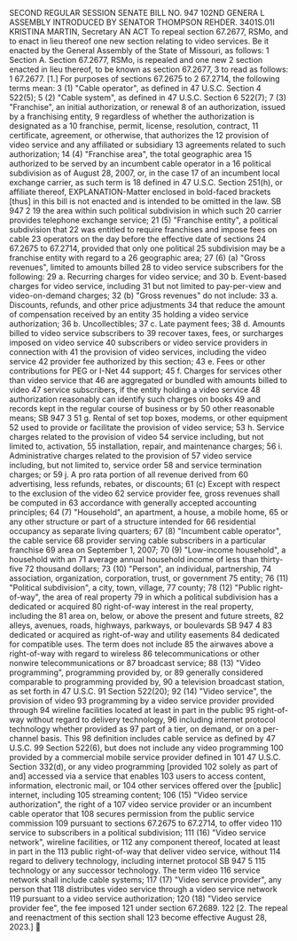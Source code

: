 SECOND REGULAR SESSION
SENATE BILL NO. 947
102ND GENERA L ASSEMBLY
INTRODUCED BY SENATOR THOMPSON REHDER.
3401S.01I KRISTINA MARTIN, Secretary
AN ACT
To repeal section 67.2677, RSMo, and to enact in lieu thereof one new section relating to video
services.
Be it enacted by the General Assembly of the State of Missouri, as follows:
1 Section A. Section 67.2677, RSMo, is repealed and one new
2 section enacted in lieu thereof, to be known as section 67.2677,
3 to read as follows:
1 67.2677. [1.] For purposes of sections 67.2675 to
2 67.2714, the following terms mean:
3 (1) "Cable operator", as defined in 47 U.S.C. Section
4 522(5);
5 (2) "Cable system", as defined in 47 U.S.C. Section
6 522(7);
7 (3) "Franchise", an initial authorization, or renewal
8 of an authorization, issued by a franchising entity,
9 regardless of whether the authorization is designated as a
10 franchise, permit, license, resolution, contract,
11 certificate, agreement, or otherwise, that authorizes the
12 provision of video service and any affiliated or subsidiary
13 agreements related to such authorization;
14 (4) "Franchise area", the total geographic area
15 authorized to be served by an incumbent cable operator in a
16 political subdivision as of August 28, 2007, or, in the case
17 of an incumbent local exchange carrier, as such term is
18 defined in 47 U.S.C. Section 251(h), or affiliate thereof,
EXPLANATION-Matter enclosed in bold-faced brackets [thus] in this bill is not enacted
and is intended to be omitted in the law.
SB 947 2
19 the area within such political subdivision in which such
20 carrier provides telephone exchange service;
21 (5) "Franchise entity", a political subdivision that
22 was entitled to require franchises and impose fees on cable
23 operators on the day before the effective date of sections
24 67.2675 to 67.2714, provided that only one political
25 subdivision may be a franchise entity with regard to a
26 geographic area;
27 (6) (a) "Gross revenues", limited to amounts billed
28 to video service subscribers for the following:
29 a. Recurring charges for video service; and
30 b. Event-based charges for video service, including
31 but not limited to pay-per-view and video-on-demand charges;
32 (b) "Gross revenues" do not include:
33 a. Discounts, refunds, and other price adjustments
34 that reduce the amount of compensation received by an entity
35 holding a video service authorization;
36 b. Uncollectibles;
37 c. Late payment fees;
38 d. Amounts billed to video service subscribers to
39 recover taxes, fees, or surcharges imposed on video service
40 subscribers or video service providers in connection with
41 the provision of video services, including the video service
42 provider fee authorized by this section;
43 e. Fees or other contributions for PEG or I-Net
44 support;
45 f. Charges for services other than video service that
46 are aggregated or bundled with amounts billed to video
47 service subscribers, if the entity holding a video service
48 authorization reasonably can identify such charges on books
49 and records kept in the regular course of business or by
50 other reasonable means;
SB 947 3
51 g. Rental of set top boxes, modems, or other equipment
52 used to provide or facilitate the provision of video service;
53 h. Service charges related to the provision of video
54 service including, but not limited to, activation,
55 installation, repair, and maintenance charges;
56 i. Administrative charges related to the provision of
57 video service including, but not limited to, service order
58 and service termination charges; or
59 j. A pro rata portion of all revenue derived from
60 advertising, less refunds, rebates, or discounts;
61 (c) Except with respect to the exclusion of the video
62 service provider fee, gross revenues shall be computed in
63 accordance with generally accepted accounting principles;
64 (7) "Household", an apartment, a house, a mobile home,
65 or any other structure or part of a structure intended for
66 residential occupancy as separate living quarters;
67 (8) "Incumbent cable operator", the cable service
68 provider serving cable subscribers in a particular franchise
69 area on September 1, 2007;
70 (9) "Low-income household", a household with an
71 average annual household income of less than thirty-five
72 thousand dollars;
73 (10) "Person", an individual, partnership,
74 association, organization, corporation, trust, or government
75 entity;
76 (11) "Political subdivision", a city, town, village,
77 county;
78 (12) "Public right-of-way", the area of real property
79 in which a political subdivision has a dedicated or acquired
80 right-of-way interest in the real property, including the
81 area on, below, or above the present and future streets,
82 alleys, avenues, roads, highways, parkways, or boulevards
SB 947 4
83 dedicated or acquired as right-of-way and utility easements
84 dedicated for compatible uses. The term does not include
85 the airwaves above a right-of-way with regard to wireless
86 telecommunications or other nonwire telecommunications or
87 broadcast service;
88 (13) "Video programming", programming provided by, or
89 generally considered comparable to programming provided by,
90 a television broadcast station, as set forth in 47 U.S.C.
91 Section 522(20);
92 (14) "Video service", the provision of video
93 programming by a video service provider provided through
94 wireline facilities located at least in part in the public
95 right-of-way without regard to delivery technology,
96 including internet protocol technology whether provided as
97 part of a tier, on demand, or on a per-channel basis. This
98 definition includes cable service as defined by 47 U.S.C.
99 Section 522(6), but does not include any video programming
100 provided by a commercial mobile service provider defined in
101 47 U.S.C. Section 332(d), or any video programming [provided
102 solely as part of and] accessed via a service that enables
103 users to access content, information, electronic mail, or
104 other services offered over the [public] internet, including
105 streaming content;
106 (15) "Video service authorization", the right of a
107 video service provider or an incumbent cable operator that
108 secures permission from the public service commission
109 pursuant to sections 67.2675 to 67.2714, to offer video
110 service to subscribers in a political subdivision;
111 (16) "Video service network", wireline facilities, or
112 any component thereof, located at least in part in the
113 public right-of-way that deliver video service, without
114 regard to delivery technology, including internet protocol
SB 947 5
115 technology or any successor technology. The term video
116 service network shall include cable systems;
117 (17) "Video service provider", any person that
118 distributes video service through a video service network
119 pursuant to a video service authorization;
120 (18) "Video service provider fee", the fee imposed
121 under section 67.2689.
122 [2. The repeal and reenactment of this section shall
123 become effective August 28, 2023.]
